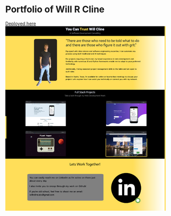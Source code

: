 # Portfolio of Will R Cline
[Deployed here](https://willrcline.herokuapp.com/)  
![Screen shot of page](src/assets/images/screenshot.png)